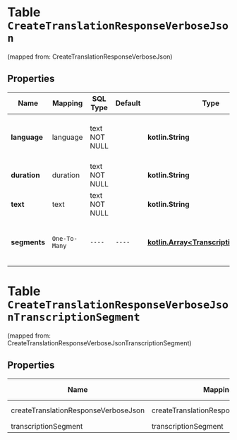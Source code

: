
# Table `CreateTranslationResponseVerboseJson`
(mapped from: CreateTranslationResponseVerboseJson)

## Properties
Name | Mapping | SQL Type | Default | Type | Description | Notes
---- | ------- | -------- | ------- | ---- | ----------- | -----
**language** | language | text NOT NULL |  | **kotlin.String** | The language of the output translation (always &#x60;english&#x60;). | 
**duration** | duration | text NOT NULL |  | **kotlin.String** | The duration of the input audio. | 
**text** | text | text NOT NULL |  | **kotlin.String** | The translated text. | 
**segments** | `One-To-Many` | `----` | `----`  | [**kotlin.Array&lt;TranscriptionSegment&gt;**](TranscriptionSegment.md) | Segments of the translated text and their corresponding details. |  [optional]





# **Table `CreateTranslationResponseVerboseJsonTranscriptionSegment`**
(mapped from: CreateTranslationResponseVerboseJsonTranscriptionSegment)

## Properties
Name | Mapping | SQL Type | Default | Type | Description | Notes
---- | ------- | -------- | ------- | ---- | ----------- | -----
createTranslationResponseVerboseJson | createTranslationResponseVerboseJson | long | | kotlin.Long | Primary Key | *one*
transcriptionSegment | transcriptionSegment | long | | kotlin.Long | Foreign Key | *many*



